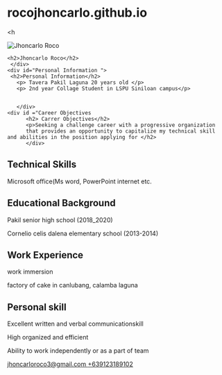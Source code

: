# rocojhoncarlo.github.io
<!DOCTYPE html>
<h<!DOCTYPE html>
<html>
<head>
<title>Jhoncarlo Roco</title>
</head>
<body>
  <div id="container">
   <div id="header">
    <img src="img/itsme.jpg" alt="Jhoncarlo Roco">
    
    <h2>Jhoncarlo Roco</h2>
     </div>
    <div id="Personal Information ">
     <h2>Personal Information</h2>
       <p> Tavera Pakil Laguna 20 years old </p>
       <p> 2nd year Collage Student in LSPU Siniloan campus</p>
       
       
       </div>
    <div id ="Career Objectives
          <h2> Carrer Objectives</h2>
          <p>Seeking a challenge career with a progressive organization 
          that provides an opportunity to capitalize my technical skill and abilities in the position applying for </h2>
          </div>
   <div id="skills">
       <h2> Technical Skills</h2>
       <p>Microsoft office(Ms word, PowerPoint internet etc. </p>
       <p></p>
     </div>
   
   <div id="education">
     <h2>Educational Background</h2>
     <p>Pakil senior high school (2018_2020)</p>
     <p>Cornelio celis dalena elementary school (2013-2014)</p>
     <p></p>
     </di>
   
   <div id="work">
     <h2>Work Experience</h2>
     <p>work immersion</p>
     <p>factory of cake in canlubang, calamba laguna</p>
     
   <div id= "personal skill">
     <h2>Personal skill</h2>
     <p>Excellent written and verbal communicationskill </p>
     <p>High organized and efficient</p>
     <p>Ability to work independently or as a part of team</p>
     </div>
    
   <div id= "Achievements/Responsibility 
   <h2>Achievement/Responsibility</h2>
   <p>Top performing student(2018-2019)</p>
   <p>Top performing student (2019-2020</p>
   </div>
     <div id="footer">
     <a href="mailto:jhoncarloroco3@gmail.com ">jhoncarloroco3@gmail.com </a>
     <a href="tel:+63912318910">+639123189102</a>
     </div>
   </div> 
</body>
</html>
